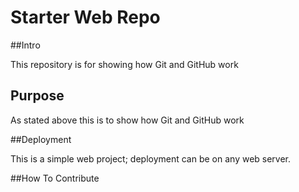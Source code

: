 # Starter Web Repo
##Intro

This repository is for showing how Git and GitHub work

## Purpose

As stated above this is to show how Git and GitHub work

##Deployment

This is a simple web project; deployment can be on any web server.

##How To Contribute

